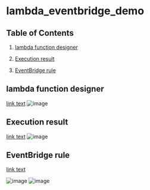 # lambda_eventbridge_demo

## Table of Contents
1. <a href="#lambda_function_designer">lambda function designer</a>

2. <a href="#execution_result">Execution result</a>

3. <a href="#eventbridge_rule">EventBridge rule</a>


## lambda function designer
[link text](#lambda_function_designer)
![image](https://user-images.githubusercontent.com/32722949/108004583-45305280-6fc4-11eb-90fe-416a83184241.png)

## Execution result
[link text](#execution_result)
![image](https://user-images.githubusercontent.com/32722949/108004645-67c26b80-6fc4-11eb-87c6-cd5a8332b168.png)


## EventBridge rule
[link text](#eventbridge_rule)

![image](https://user-images.githubusercontent.com/32722949/107996192-ccbe9700-6fad-11eb-9fab-d7daadc64a0f.png)
![image](https://user-images.githubusercontent.com/32722949/108005828-ce955400-6fc7-11eb-881b-432299d35e00.png)
